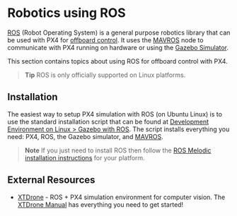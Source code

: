 # Robotics using ROS

[ROS](http://www.ros.org/) (Robot Operating System) is a general purpose robotics library that can be used with PX4 for [offboard control](../ros/mavros_offboard.md). It uses the [MAVROS](../ros/mavros_installation.md) node to communicate with PX4 running on hardware or using the [Gazebo Simulator](../simulation/ros_interface.md).

This section contains topics about using ROS for offboard control with PX4.

> **Tip** ROS is only officially supported on Linux platforms.

## Installation

The easiest way to setup PX4 simulation with ROS (on Ubuntu Linux) is to use the standard installation script that can be found at [Development Environment on Linux > Gazebo with ROS](../setup/dev_env_linux_ubuntu.md#rosgazebo). The script installs everything you need: PX4, ROS, the Gazebo simulator, and [MAVROS](../ros/mavros_installation.md).

> **Note** If you just need to install ROS then follow the [ROS Melodic installation instructions](http://wiki.ros.org/melodic/Installation) for your platform.


## External Resources

- [XTDrone](https://github.com/robin-shaun/XTDrone/blob/master/README.en.md) - ROS + PX4 simulation environment for computer vision. The [XTDrone Manual](https://www.yuque.com/xtdrone/manual_en) has everything you need to get started!
